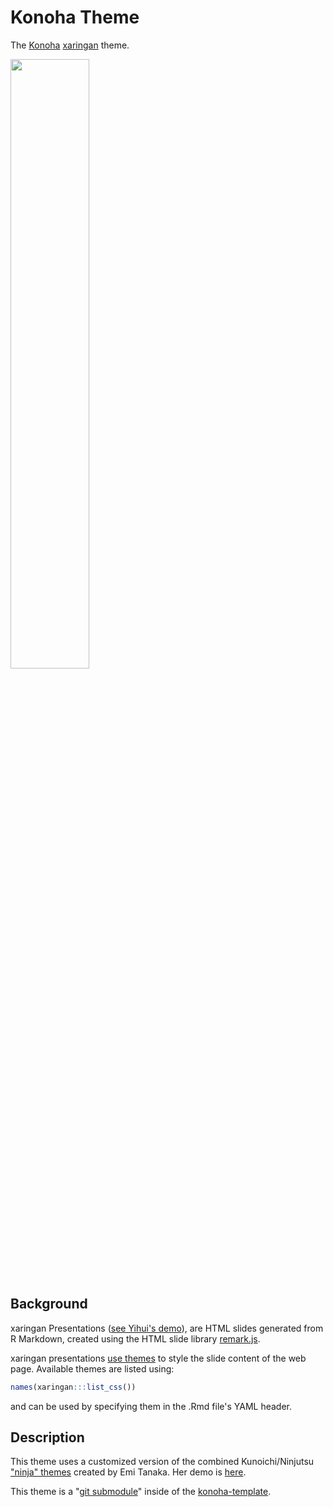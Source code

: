 # Konoha Theme 

The [Konoha](https://the-naruto-world.fandom.com/wiki/Konoha) [xaringan](https://github.com/yihui/xaringan) theme.

<img width="50%" src="https://static.wikia.nocookie.net/the-naruto-world/images/b/b1/Konohavillage.jpg">

## Background
xaringan Presentations ([see Yihui's demo](https://slides.yihui.name/xaringan/)), are HTML slides generated from R Markdown, created using the HTML slide library [remark.js](https://remarkjs.com).

xaringan presentations [use themes](https://github.com/yihui/xaringan/wiki/Themes) to style the slide content of the web page. Available themes are listed using: 
```r 
names(xaringan:::list_css())
```
and can be used by specifying them in the .Rmd file's YAML header. 

## Description
This theme uses a customized version of the combined Kunoichi/Ninjutsu ["ninja" themes](https://github.com/emitanaka/ninja-theme) created by Emi Tanaka. Her demo is [here](https://emitanaka.org/ninja-theme/themes/kunoichi/kunoichi-theme-example.html).

This theme is a "[git submodule](https://git-scm.com/book/en/v2/Git-Tools-Submodules)" inside of the [konoha-template](https://github.com/prncevince/konoha-template).

